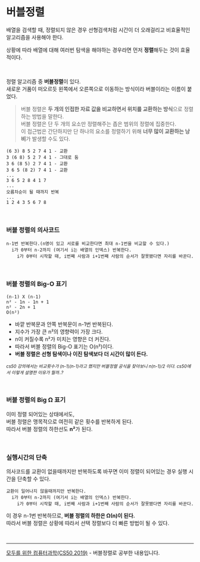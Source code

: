 # 버블정렬

배열을 검색할 때, 정렬되지 않은 경우 선형검색처럼 시간이 더 오래걸리고 비효율적인 알고리즘을 사용해야 한다.

상황에 따라 배열에 대해 여러번 탐색을 해야하는 경우라면 먼저 <b>정렬</b>해두는 것이 효율적이다.

<br>

정렬 알고리즘 중 <b>버블정렬</b>이 있다.<br>
새로운 거품이 떠오르듯 왼쪽에서 오른쪽으로 이동하는 방식이라 버블이라는 이름이 붙었다.

> 버블 정렬은 <b>두 개의 인접한 자료 값을 비교하면서 위치를 교환하는 방식</b>으로 정렬하는 방법을 말한다.<br>
> 버블 정렬은 단 두 개의 요소만 정렬해주는 좁은 범위의 정렬에 집중한다.<br>
> 이 접근법은 간단하지만 단 하나의 요소를 정렬하기 위해 <b>너무 많이 교환하는 낭비</b>가 발생할 수도 있다.

```
(6 3) 8 5 2 7 4 1 - 교환
3 (6 8) 5 2 7 4 1 - 그대로 둠
3 6 (8 5) 2 7 4 1 - 교환
3 6 5 (8 2) 7 4 1 - 교환
...
3 6 5 2 8 4 1 7
...
오름차순이 될 때까지 반복
...
1 2 4 3 5 6 7 8
```

<br>

### 버블 정렬의 의사코드

```
n-1번 반복한다.(n명이 있고 서로를 비교한다면 최대 n-1번을 비교할 수 있다.)
  i가 0부터 n-2까지 (여기서 i는 배열의 인덱스) 반복한다.
    i가 0부터 시작할 때, i번째 사람과 i+1번째 사람의 순서가 잘못됐다면 자리를 바꾼다.
```

<br>

### 버블 정렬의 Big-O 표기

```
(n-1) X (n-1)
n² - 1n - 1n + 1
n² - 2n + 1
O(n²)
```

- 바깥 반복문과 안쪽 반복문이 n-1번 반복된다.
- 지수가 가장 큰 n²의 영향력이 가장 크다.
- n이 커질수록 n²가 미치는 영향은 더 커진다.
- 따라서 버블 정렬의 Big-O 표기는 O(n²)이다.
- <b>버블 정렬은 선형 탐색이나 이진 탐색보다 더 시간이 많이 든다.</b>

<small> <i> cs50 강의에서는 비교횟수가 (n-1)(n-1)라고 했지만 버블정렬 공식을 찾아보니 n(n-1)/2 이다. cs50에서 이렇게 설명한 이유가 뭘까..? </i> </small>

<br>

### 버블 정렬의 Big Ω 표기

이미 정렬 되어있는 상태에서도, <br>
버블 정렬은 맹목적으로 여전히 같은 횟수를 반복하게 된다.<br>
따라서 버블 정렬의 하한선도 <b>n²</b>가 된다.

<br>

### 실행시간의 단축

의사코드를 교환이 없을때까지만 반복하도록 바꾸면 이미 정렬이 되어있는 경우 실행 시간을 단축할 수 있다.

```
교환이 일어나지 않을때까지만 반복한다.
  i가 0부터 n-2까지 (여기서 i는 배열의 인덱스) 반복한다.
    i가 0부터 시작할 때, i번째 사람과 i+1번째 사람의 순서가 잘못됐다면 자리를 바꾼다.
```

이 경우 n-1번 반복하므로, <b>버블 정렬의 하한은 Ω(n)이 된다.</b><br>
따라서 버블 정렬은 상황에 따라서 선택 정렬보다 더 빠른 방법이 될 수 있다.

<br>
<hr>
<a href="https://www.boostcourse.org/cs112">모두를 위한 컴퓨터과학(CS50 2019)</a> - 버블정렬로 공부한 내용입니다.
